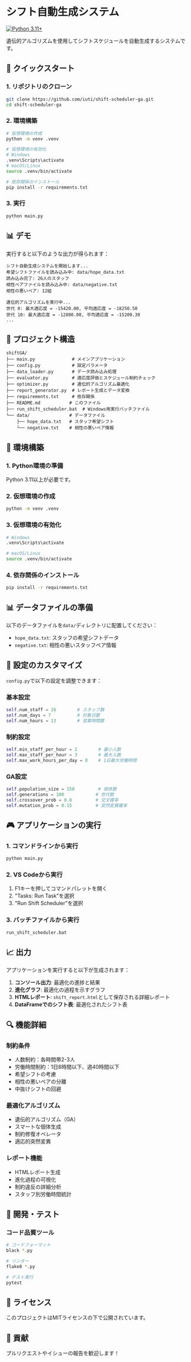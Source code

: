 # シフト自動生成システム
[![Python 3.11+](https://img.shields.io/badge/python-3.11+-blue.svg)](https://www.python.org/downloads/)

遺伝的アルゴリズムを使用してシフトスケジュールを自動生成するシステムです。


## 🚀 クイックスタート

### 1. リポジトリのクローン
```bash
git clone https://github.com/iuti/shift-scheduler-ga.git
cd shift-scheduler-ga
```

### 2. 環境構築
```bash
# 仮想環境の作成
python -m venv .venv

# 仮想環境の有効化
# Windows
.venv\Scripts\activate
# macOS/Linux  
source .venv/bin/activate

# 依存関係のインストール
pip install -r requirements.txt
```

### 3. 実行
```bash
python main.py
```

## 📊 デモ

実行すると以下のような出力が得られます：

```
シフト自動生成システムを開始します...
希望シフトファイルを読み込み中: data/hope_data.txt
読み込み完了: 26人のスタッフ
相性ペアファイルを読み込み中: data/negative.txt
相性の悪いペア: 12組

遺伝的アルゴリズムを実行中...
世代 0: 最大適応度 = -15420.00, 平均適応度 = -18250.50
世代 10: 最大適応度 = -12800.00, 平均適応度 = -15200.30
...
```

## 📁 プロジェクト構造

```
shiftGA/
├── main.py              # メインアプリケーション
├── config.py            # 設定パラメータ
├── data_loader.py       # データ読み込み処理
├── evaluator.py         # 適応度評価とスケジュール制約チェック
├── optimizer.py         # 遺伝的アルゴリズム最適化
├── report_generator.py  # レポート生成とデータ変換
├── requirements.txt     # 依存関係
├── README.md           # このファイル
├── run_shift_scheduler.bat  # Windows用実行バッチファイル
└── data/               # データファイル
    ├── hope_data.txt   # スタッフ希望シフト
    └── negative.txt    # 相性の悪いペア情報
```


## 🚀 環境構築

### 1. Python環境の準備
Python 3.11以上が必要です。

### 2. 仮想環境の作成
```bash
python -m venv .venv
```

### 3. 仮想環境の有効化
```bash
# Windows
.venv\Scripts\activate

# macOS/Linux
source .venv/bin/activate
```

### 4. 依存関係のインストール
```bash
pip install -r requirements.txt
```

## 📊 データファイルの準備

以下のデータファイルを`data/`ディレクトリに配置してください：

- `hope_data.txt`: スタッフの希望シフトデータ
- `negative.txt`: 相性の悪いスタッフペア情報

## 🔧 設定のカスタマイズ

`config.py`で以下の設定を調整できます：

### 基本設定
```python
self.num_staff = 26        # スタッフ数
self.num_days = 7          # 対象日数
self.num_hours = 13        # 営業時間数
```

### 制約設定
```python
self.min_staff_per_hour = 2        # 最小人数
self.max_staff_per_hour = 3        # 最大人数
self.max_work_hours_per_day = 8    # 1日最大労働時間
```

### GA設定
```python
self.population_size = 150         # 個体数
self.generations = 100            # 世代数
self.crossover_prob = 0.8         # 交叉確率
self.mutation_prob = 0.15         # 突然変異確率
```

## 🎮 アプリケーションの実行

### 1. コマンドラインから実行
```bash
python main.py
```

### 2. VS Codeから実行
1. F1キーを押してコマンドパレットを開く
2. "Tasks: Run Task"を選択
3. "Run Shift Scheduler"を選択

### 3. バッチファイルから実行
```bash
run_shift_scheduler.bat
```

## 📈 出力

アプリケーションを実行すると以下が生成されます：

1. **コンソール出力**: 最適化の進捗と結果
2. **進化グラフ**: 最適化の過程を示すグラフ
3. **HTMLレポート**: `shift_report.html`として保存される詳細レポート
4. **DataFrameでのシフト表**: 最適化されたシフト表

## 🔍 機能詳細

### 制約条件
- 人数制約：各時間帯2-3人
- 労働時間制約：1日8時間以下、週40時間以下
- 希望シフトの考慮
- 相性の悪いペアの分離
- 中抜けシフトの回避

### 最適化アルゴリズム
- 遺伝的アルゴリズム（GA）
- スマートな個体生成
- 制約修復オペレータ
- 適応的突然変異

### レポート機能
- HTMLレポート生成
- 進化過程の可視化
- 制約違反の詳細分析
- スタッフ別労働時間統計

## 🧪 開発・テスト

### コード品質ツール
```bash
# コードフォーマット
black *.py

# リンター
flake8 *.py

# テスト実行
pytest
```

## 📝 ライセンス

このプロジェクトはMITライセンスの下で公開されています。

## 🤝 貢献

プルリクエストやイシューの報告を歓迎します！
